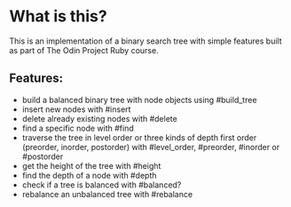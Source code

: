 # What is this? 
This is an implementation of a binary search tree with simple features built as part of The Odin Project Ruby course.

## Features:
- build a balanced binary tree with node objects using #build_tree
- insert new nodes with #insert
- delete already existing nodes with #delete
- find a specific node with #find
- traverse the tree in level order or three kinds of depth first order (preorder, inorder, postorder) with #level_order, #preorder, #inorder or #postorder
- get the height of the tree with #height
- find the depth of a node with #depth
- check if a tree is balanced with #balanced?
- rebalance an unbalanced tree with #rebalance
